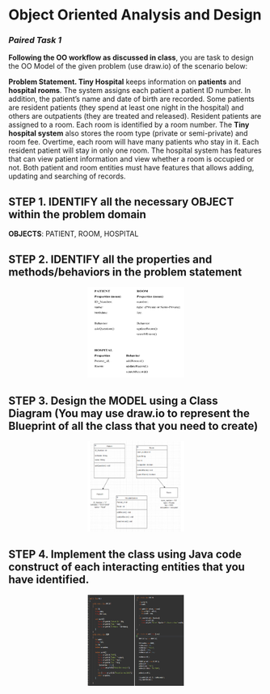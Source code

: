 # **Object Oriented Analysis and Design**
###  *Paired Task 1*
**Following the OO workflow as discussed in class**, you are task to design the OO Model of the given problem (use draw.io) of the scenario below:  

**Problem Statement. Tiny Hospital** keeps information on **patients** and **hospital rooms**. The system assigns each patient a patient ID number. In addition, the patient’s name and date of birth are recorded. Some patients are resident patients (they spend at least one night in the hospital) and others are outpatients (they are treated and released). Resident patients are assigned to a room. Each room is identified by a room number. The **Tiny hospital system** also stores the room type (private or semi-private) and room fee. Overtime, each room will have many patients who stay in it. Each resident patient will stay in only one room. The hospital system has features that can view patient information and view whether a room is occupied or not. Both patient and room entities must have features that allows adding, updating and searching of records.

## **STEP 1.** IDENTIFY all the necessary OBJECT within the problem domain  

**OBJECTS**: PATIENT, ROOM, HOSPITAL

## **STEP 2.** IDENTIFY all the properties and methods/behaviors in the problem statement

<p align="center">
  <img src="MIDTERM/Lab1/image/step2.png" width="190" height="180"/>
</p>

## **STEP 3.** Design the MODEL using a Class Diagram (You may use draw.io to represent the Blueprint of all the class that you need to create)  

<p align="center">
  <img src="MIDTERM/Lab1/image/step3.png" width="190" height="180"/>
</p>

## **STEP 4.** Implement the class using Java code construct of each interacting entities that you have identified.

<p align="center">
  <img src="MIDTERM/Lab1/image/step4.png" width="190" height="180"/>
</p>

